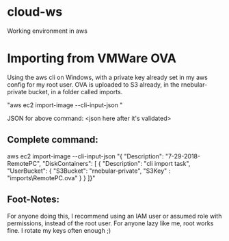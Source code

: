 # cloud-ws
Working environment in aws

# Importing from VMWare OVA
Using the aws cli on Windows, with a private key already set in my aws config for my root user.
OVA is uploaded to S3 already, in the rnebular-private bucket, in a folder called imports.


"aws ec2 import-image --cli-input-json <json-here>"

JSON for above command:
<json here after it's validated>


## Complete command:
aws ec2 import-image --cli-input-json "{  \"Description\": \"7-29-2018-RemotePC\", \"DiskContainers\": [ { \"Description\": \"cli import task\", \"UserBucket\": { \"S3Bucket\": \"rnebular-private\", \"S3Key\" : \"imports\RemotePC.ova" } } ]}"


## Foot-Notes:
For anyone doing this, I recommend using an IAM user or assumed role with permissions, instead of the root user.
For anyone lazy like me, root works fine. I rotate my keys often enough ;)
